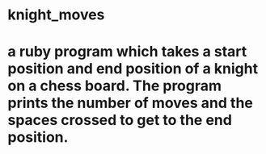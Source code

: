 # knight_moves

# a ruby program which takes a start position and end position of a knight on a chess board. The program prints the number of moves and the spaces crossed to get to the end position.
